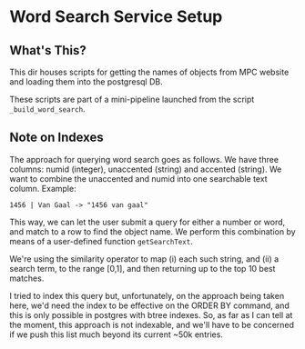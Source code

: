 # Word Search Service Setup

## What's This?

This dir houses scripts for getting the names of objects from MPC website and loading them into the postgresql DB.

These scripts are part of a mini-pipeline launched from the script `_build_word_search`.

## Note on Indexes

The approach for querying word search goes as follows. We have three columns: numid (integer), unaccented (string) and accented (string). We want to combine the unaccented and numid into one searchable text column. Example:

`1456 | Van Gaal -> "1456 van gaal"`

This way, we can let the user submit a query for either a number or word, and match to a row to find the object name. We perform this combination by means of a user-defined function `getSearchText`.

We're using the similarity operator to map (i) each such string, and (ii) a search term, to the range [0,1], and then returning up to the top 10 best matches.

I tried to index this query but, unfortunately, on the approach being taken here, we'd need the index to be effective on the ORDER BY command, and this is only possible in postgres with btree indexes. So, as far as I can tell at the moment, this approach is not indexable, and we'll have to be concerned if we push this list much beyond its current ~50k entries.
